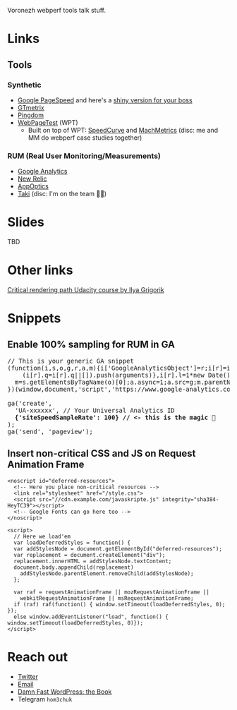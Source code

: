 Voronezh webperf tools talk stuff.

# Links
## Tools
### Synthetic
- [Google PageSpeed](https://developers.google.com/speed/pagespeed/insights/) and here's a [shiny version for your boss](https://testmysite.withgoogle.com/intl/en-gb)
- [GTmetrix](https://gtmetrix.com/)
- [Pingdom](https://tools.pingdom.com/)
- [WebPageTest](https://www.webpagetest.org/) (WPT)
  - Built on top of WPT: [SpeedCurve](https://speedcurve.com/) and [MachMetrics](https://www.machmetrics.com/) (disc: me and MM do webperf case studies together)

### RUM (Real User Monitoring/Measurements)
- [Google Analytics](https://analytics.google.com/analytics/web/#report/content-site-speed-overview/)
- [New Relic](https://newrelic.com/)
- [AppOptics](https://www.appoptics.com/)
- [Taki](https://takiapp.com/) (disc: I'm on the team 🙋🏻)

# Slides
TBD

# Other links
[Critical rendering path Udacity course by Ilya Grigorik](https://developers.google.com/web/fundamentals/performance/critical-rendering-path/)

# Snippets
## Enable 100% sampling for RUM in GA
<pre>
// This is your generic GA snippet 
(function(i,s,o,g,r,a,m){i['GoogleAnalyticsObject']=r;i[r]=i[r]||function(){
    (i[r].q=i[r].q||[]).push(arguments)},i[r].l=1*new Date();a=s.createElement(o),
  m=s.getElementsByTagName(o)[0];a.async=1;a.src=g;m.parentNode.insertBefore(a,m)
})(window,document,'script','https://www.google-analytics.com/analytics.js','ga');

ga('create',
  'UA-xxxxxx', // Your Universal Analytics ID
<b>  {'siteSpeedSampleRate': 100} // <- this is the magic 🌝</b>
);
ga('send', 'pageview');
</pre>

## Insert non-critical CSS and JS on Request Animation Frame
```
<noscript id="deferred-resources">
  <!-- Here you place non-critical resources -->
  <link rel="stylesheet" href="/style.css">
  <script src="//cdn.example.com/javaskripte.js" integrity="sha384-HeyTC39"></script>
  <!-- Google Fonts can go here too -->
</noscript>

<script>
  // Here we load'em
  var loadDeferredStyles = function() {
  var addStylesNode = document.getElementById("deferred-resources");
  var replacement = document.createElement("div");
  replacement.innerHTML = addStylesNode.textContent;
  document.body.appendChild(replacement)
    addStylesNode.parentElement.removeChild(addStylesNode);
  };

  var raf = requestAnimationFrame || mozRequestAnimationFrame ||
    webkitRequestAnimationFrame || msRequestAnimationFrame;
  if (raf) raf(function() { window.setTimeout(loadDeferredStyles, 0); });
  else window.addEventListener("load", function() { window.setTimeout(loadDeferredStyles, 0)});
</script>
```

# Reach out
- [Twitter](https://twitter.com/fast_wordpress)
- [Email](mailto:hom3chuk+perf@gmail.com)
- [Damn Fast WordPress: the Book](https://damnfastwordpress.com/the-book/)
- Telegram `hom3chuk`
